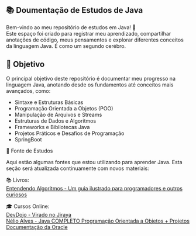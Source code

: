 ## 📚 Doumentação de Estudos de Java

Bem-vindo ao meu repositório de estudos em Java! 🚀  
Este espaço foi criado para registrar meu aprendizado, compartilhar anotações de código, meus pensamentos e explorar diferentes conceitos da linguagem Java. É como um segundo cerébro.  

## 📌 Objetivo

O principal objetivo deste repositório é documentar meu progresso na linguagem Java, anotando desde os fundamentos até conceitos mais avançados, como:

- Sintaxe e Estruturas Básicas
- Programação Orientada a Objetos (POO)
- Manipulação de Arquivos e Streams
- Estruturas de Dados e Algoritmos
- Frameworks e Bibliotecas Java
- Projetos Práticos e Desafios de Programação
- SpringBoot

📖 Fonte de Estudos

Aqui estão algumas fontes que estou utilizando para aprender Java. Esta seção será atualizada continuamente com novos materiais:

📚 Livros:
</br>
[Entendendo Algoritmos - Um guia ilustrado para programadores e outros curiosos](https://www.amazon.com.br/Entendendo-Algoritmos-Ilustrado-Programadores-Curiosos/dp/8575225634/ref=asc_df_8575225634/?tag=googleshopp00-20&linkCode=df0&hvadid=709884550309&hvpos=&hvnetw=g&hvrand=6146051024240371889&hvpone=&hvptwo=&hvqmt=&hvdev=c&hvdvcmdl=&hvlocint=&hvlocphy=9101480&hvtargid=pla-811121403561&psc=1&mcid=902a95e1c06838bab7392889ad3e55c8&gad_source=1)

🎓 Cursos Online: 
</br>
[DevDojo - Virado no Jiraya](https://www.youtube.com/@DevDojoBrasil/playlists)
</br>
[Nélio Alves - Java COMPLETO Programação Orientada a Objetos + Projetos](https://www.udemy.com/course/java-curso-completo/)
</br>
[Documentação da Oracle](https://docs.oracle.com/en/java/)

  


